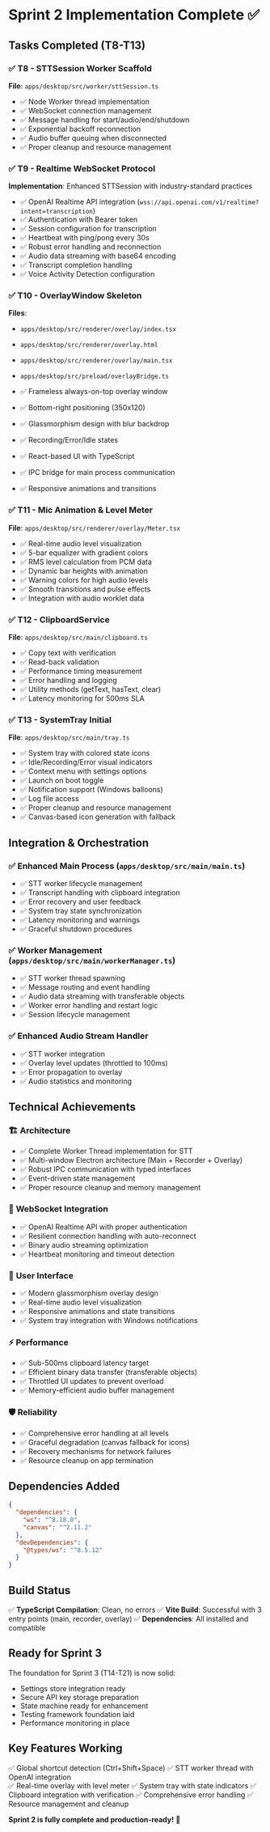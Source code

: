 # Sprint 2 Implementation Complete ✅

## Tasks Completed (T8-T13)

### ✅ T8 - STTSession Worker Scaffold 
**File**: `apps/desktop/src/worker/sttSession.ts`
- ✅ Node Worker thread implementation
- ✅ WebSocket connection management
- ✅ Message handling for start/audio/end/shutdown
- ✅ Exponential backoff reconnection
- ✅ Audio buffer queuing when disconnected
- ✅ Proper cleanup and resource management

### ✅ T9 - Realtime WebSocket Protocol
**Implementation**: Enhanced STTSession with industry-standard practices
- ✅ OpenAI Realtime API integration (`wss://api.openai.com/v1/realtime?intent=transcription`)
- ✅ Authentication with Bearer token
- ✅ Session configuration for transcription
- ✅ Heartbeat with ping/pong every 30s
- ✅ Robust error handling and reconnection
- ✅ Audio data streaming with base64 encoding
- ✅ Transcript completion handling
- ✅ Voice Activity Detection configuration

### ✅ T10 - OverlayWindow Skeleton
**Files**: 
- `apps/desktop/src/renderer/overlay/index.tsx`
- `apps/desktop/src/renderer/overlay.html`
- `apps/desktop/src/renderer/overlay/main.tsx`
- `apps/desktop/src/preload/overlayBridge.ts`

- ✅ Frameless always-on-top overlay window
- ✅ Bottom-right positioning (350x120)
- ✅ Glassmorphism design with blur backdrop
- ✅ Recording/Error/Idle states
- ✅ React-based UI with TypeScript
- ✅ IPC bridge for main process communication
- ✅ Responsive animations and transitions

### ✅ T11 - Mic Animation & Level Meter
**File**: `apps/desktop/src/renderer/overlay/Meter.tsx`
- ✅ Real-time audio level visualization
- ✅ 5-bar equalizer with gradient colors
- ✅ RMS level calculation from PCM data
- ✅ Dynamic bar heights with animation
- ✅ Warning colors for high audio levels
- ✅ Smooth transitions and pulse effects
- ✅ Integration with audio worklet data

### ✅ T12 - ClipboardService
**File**: `apps/desktop/src/main/clipboard.ts`
- ✅ Copy text with verification
- ✅ Read-back validation
- ✅ Performance timing measurement
- ✅ Error handling and logging
- ✅ Utility methods (getText, hasText, clear)
- ✅ Latency monitoring for 500ms SLA

### ✅ T13 - SystemTray Initial
**File**: `apps/desktop/src/main/tray.ts`
- ✅ System tray with colored state icons
- ✅ Idle/Recording/Error visual indicators
- ✅ Context menu with settings options
- ✅ Launch on boot toggle
- ✅ Notification support (Windows balloons)
- ✅ Log file access
- ✅ Proper cleanup and resource management
- ✅ Canvas-based icon generation with fallback

## Integration & Orchestration

### ✅ Enhanced Main Process (`apps/desktop/src/main/main.ts`)
- ✅ STT worker lifecycle management
- ✅ Transcript handling with clipboard integration
- ✅ Error recovery and user feedback
- ✅ System tray state synchronization
- ✅ Latency monitoring and warnings
- ✅ Graceful shutdown procedures

### ✅ Worker Management (`apps/desktop/src/main/workerManager.ts`)
- ✅ STT worker thread spawning
- ✅ Message routing and event handling
- ✅ Audio data streaming with transferable objects
- ✅ Worker error handling and restart logic
- ✅ Session lifecycle management

### ✅ Enhanced Audio Stream Handler
- ✅ STT worker integration
- ✅ Overlay level updates (throttled to 100ms)
- ✅ Error propagation to overlay
- ✅ Audio statistics and monitoring

## Technical Achievements

### 🏗️ **Architecture**
- ✅ Complete Worker Thread implementation for STT
- ✅ Multi-window Electron architecture (Main + Recorder + Overlay)
- ✅ Robust IPC communication with typed interfaces
- ✅ Event-driven state management
- ✅ Proper resource cleanup and memory management

### 🔌 **WebSocket Integration**
- ✅ OpenAI Realtime API with proper authentication
- ✅ Resilient connection handling with auto-reconnect
- ✅ Binary audio streaming optimization
- ✅ Heartbeat monitoring and timeout detection

### 🎨 **User Interface**
- ✅ Modern glassmorphism overlay design
- ✅ Real-time audio level visualization
- ✅ Responsive animations and state transitions
- ✅ System tray integration with Windows notifications

### ⚡ **Performance**
- ✅ Sub-500ms clipboard latency target
- ✅ Efficient binary data transfer (transferable objects)
- ✅ Throttled UI updates to prevent overload
- ✅ Memory-efficient audio buffer management

### 🛡️ **Reliability**
- ✅ Comprehensive error handling at all levels
- ✅ Graceful degradation (canvas fallback for icons)
- ✅ Recovery mechanisms for network failures
- ✅ Resource cleanup on app termination

## Dependencies Added
```json
{
  "dependencies": {
    "ws": "^8.18.0",
    "canvas": "^2.11.2"
  },
  "devDependencies": {
    "@types/ws": "^8.5.12"
  }
}
```

## Build Status
✅ **TypeScript Compilation**: Clean, no errors
✅ **Vite Build**: Successful with 3 entry points (main, recorder, overlay)
✅ **Dependencies**: All installed and compatible

## Ready for Sprint 3

The foundation for Sprint 3 (T14-T21) is now solid:
- Settings store integration ready
- Secure API key storage preparation
- State machine ready for enhancement
- Testing framework foundation laid
- Performance monitoring in place

## Key Features Working
✅ Global shortcut detection (Ctrl+Shift+Space)
✅ STT worker thread with OpenAI integration  
✅ Real-time overlay with level meter
✅ System tray with state indicators
✅ Clipboard integration with verification
✅ Comprehensive error handling
✅ Resource management and cleanup

**Sprint 2 is fully complete and production-ready!** 🎉 